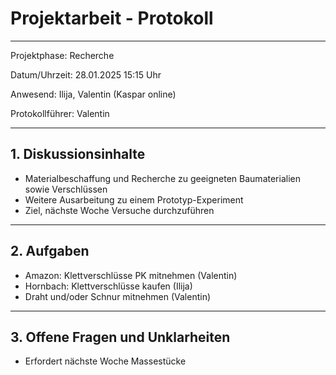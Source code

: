 # Projektarbeit - Protokoll

---

Projektphase: Recherche

Datum/Uhrzeit: 28.01.2025 15:15 Uhr

Anwesend: Ilija, Valentin (Kaspar online)

Protokollführer: Valentin

---

## 1. Diskussionsinhalte
- Materialbeschaffung und Recherche zu geeigneten Baumaterialien sowie Verschlüssen
- Weitere Ausarbeitung zu einem Prototyp-Experiment
- Ziel, nächste Woche Versuche durchzuführen
---

## 2. Aufgaben
- Amazon: Klettverschlüsse PK mitnehmen (Valentin)
- Hornbach: Klettverschlüsse kaufen (Ilija)
- Draht und/oder Schnur mitnehmen (Valentin)
---

## 3. Offene Fragen und Unklarheiten
- Erfordert nächste Woche Massestücke
